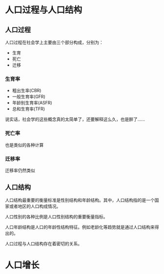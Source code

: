 # 人口过程与人口结构

## 人口过程

人口过程在社会学上主要由三个部分构成，分别为：

- 生育
- 死亡
- 迁移

### 生育率

- 粗出生率(CBR)
- 一般生育率(GFR)
- 年龄别生育率(ASFR)
- 总和生育率(TFR)

说实话，社会学的这些概念真的太简单了，还要解释这么久，也是醉了......

### 死亡率

也是类似的各种计算

### 迁移率

迁移率仍然类似



## 人口结构

人口结构最重要的衡量标准是性别结构和年龄结构。其中，人口结构指的是一个国家或者地区的人口构成情况。

人口性别的各种比例是人口性别结构的重要衡量指标。

人口年龄结构是人口的年龄性结构特征。例如老龄化等趋势就是通过人口结构来得出的。

人口过程与人口结构存在着密切的关系。

# 人口增长
